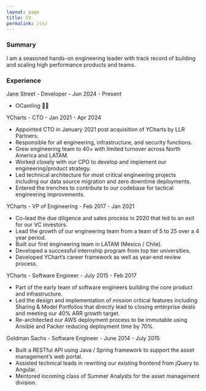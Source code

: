 ```yaml
---
layout: page
title: CV
permalink: /cv/
---
```


### Summary 

I am a seasoned hands-on engineering leader with track record of building and scaling high performance products and teams. 

### Experience

Jane Street - Developer - Jun 2024 - Present
- OCamling 🐫🐪

YCharts - CTO - Jan 2021 - Apr 2024

- Appointed CTO in January 2021 post acquisition of YCharts by LLR Partners.
- Responsible for all engineering, infrastructure, and security functions.
- Grew engineering team to 40+ with limited turnover across North America and LATAM.
- Worked closely with our CPO to develop and implement our engineering/product strategy.
- Led technical architecture for most critical engineering projects including our data source migration and zero downtime deployments.
- Entered the trenches to contribute to our codebase for tactical engineering improvements.

YCharts - VP of Engineering - Feb 2017 - Jan 2021

- Co-lead the due diligence and sales process in 2020 that led to an exit for our VC investors.
- Lead the growth of our engineering team from a team of 5 to 25 over a 4 year period.
- Built our first engineering team in LATAM (Mexico / Chile). 
- Developed a successful internship program from top tier universities. 
- Developed YChart’s career framework as well as year-end review process.

YCharts - Software Engineer - July 2015 - Feb 2017

- Part of the early team of software engineers building the core product and infrastructure.
- Led the design and implementation of mission critical features including Sharing & Model Portfolios that directly lead to closing enterprise deals and meeting our 40% ARR growth target.
- Re-architected our AWS deployment process to be immutable using Ansible and Packer reducing deployment time by 70%.

Goldman Sachs - Software Engineer - June 2014 - July 2015
- Built a RESTful API using Java / Spring framework to support the asset management’s web portal.
- Assisted technical leads in rewriting our existing frontend from jQuery to Angular.
- Mentored incoming class of Summer Analysts for the asset management division.